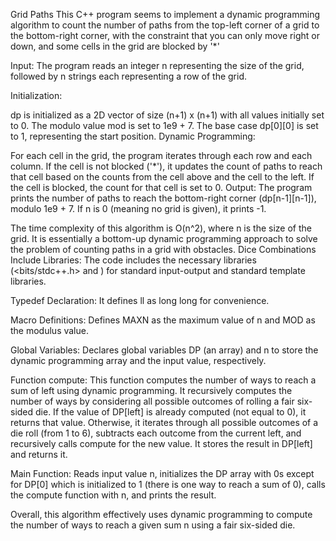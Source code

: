 Grid Paths
This C++ program seems to implement a dynamic programming algorithm to count the number of paths from the top-left corner of a grid to the bottom-right corner, with the constraint that you can only move right or down, and some cells in the grid are blocked by '*'

Input: The program reads an integer n representing the size of the grid, followed by n strings each representing a row of the grid.

Initialization:

dp is initialized as a 2D vector of size (n+1) x (n+1) with all values initially set to 0.
The modulo value mod is set to 1e9 + 7.
The base case dp[0][0] is set to 1, representing the start position.
Dynamic Programming:

For each cell in the grid, the program iterates through each row and each column.
If the cell is not blocked ('*'), it updates the count of paths to reach that cell based on the counts from the cell above and the cell to the left.
If the cell is blocked, the count for that cell is set to 0.
Output: The program prints the number of paths to reach the bottom-right corner (dp[n-1][n-1]), modulo 1e9 + 7. If n is 0 (meaning no grid is given), it prints -1.

The time complexity of this algorithm is O(n^2), where n is the size of the grid. It is essentially a bottom-up dynamic programming approach to solve the problem of counting paths in a grid with obstacles.
Dice Combinations
Include Libraries: The code includes the necessary libraries (<bits/stdc++.h> and <iostream>) for standard input-output and standard template libraries.

Typedef Declaration: It defines ll as long long for convenience.

Macro Definitions: Defines MAXN as the maximum value of n and MOD as the modulus value.

Global Variables: Declares global variables DP (an array) and n to store the dynamic programming array and the input value, respectively.

Function compute: This function computes the number of ways to reach a sum of left using dynamic programming. It recursively computes the number of ways by considering all possible outcomes of rolling a fair six-sided die. If the value of DP[left] is already computed (not equal to 0), it returns that value. Otherwise, it iterates through all possible outcomes of a die roll (from 1 to 6), subtracts each outcome from the current left, and recursively calls compute for the new value. It stores the result in DP[left] and returns it.

Main Function: Reads input value n, initializes the DP array with 0s except for DP[0] which is initialized to 1 (there is one way to reach a sum of 0), calls the compute function with n, and prints the result.

Overall, this algorithm effectively uses dynamic programming to compute the number of ways to reach a given sum n using a fair six-sided die.





